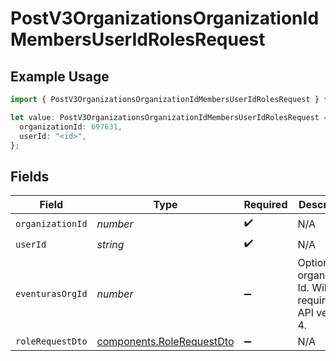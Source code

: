 # PostV3OrganizationsOrganizationIdMembersUserIdRolesRequest

## Example Usage

```typescript
import { PostV3OrganizationsOrganizationIdMembersUserIdRolesRequest } from "enrollments-sdk/models/operations";

let value: PostV3OrganizationsOrganizationIdMembersUserIdRolesRequest = {
  organizationId: 697631,
  userId: "<id>",
};
```

## Fields

| Field                                                                  | Type                                                                   | Required                                                               | Description                                                            |
| ---------------------------------------------------------------------- | ---------------------------------------------------------------------- | ---------------------------------------------------------------------- | ---------------------------------------------------------------------- |
| `organizationId`                                                       | *number*                                                               | :heavy_check_mark:                                                     | N/A                                                                    |
| `userId`                                                               | *string*                                                               | :heavy_check_mark:                                                     | N/A                                                                    |
| `eventurasOrgId`                                                       | *number*                                                               | :heavy_minus_sign:                                                     | Optional organization Id. Will be required in API version 4.           |
| `roleRequestDto`                                                       | [components.RoleRequestDto](../../models/components/rolerequestdto.md) | :heavy_minus_sign:                                                     | N/A                                                                    |